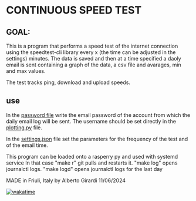 # CONTINUOUS SPEED TEST

## GOAL:
This is a program that performs a speed test of the internet connection using the speedtest-cli library every x (the time can be adjusted in the settings) minutes. The data is saved and then at a time specified a daoly email is sent containing a graph of the data, a csv file and avarages, min and max values.

The test tracks ping, download and upload speeds.


## use
In the [password file](password.txt) write the email password of the account from which the daily email log will be sent. The username should be set directly in the [plotting.py](plotting.py) file.  

In the [settings.json](settings.json)  file set the parameters for the frequency of the test and of the email time. 

This program can be loaded onto a rasperry py and used with systemd service
In that case "make r" git pulls and restarts it.
"make log" opens journalctl logs.
"make logd" opens journalctl logs for the last day

MADE in Friuli, Italy  by Alberto Girardi
11/06/2024

[![wakatime](https://wakatime.com/badge/user/018b48bf-8d51-471d-b870-e93a045be5f7/project/8239b444-2fd4-4ef4-8166-6acee16ccbff.svg)](https://wakatime.com/badge/user/018b48bf-8d51-471d-b870-e93a045be5f7/project/8239b444-2fd4-4ef4-8166-6acee16ccbff)
